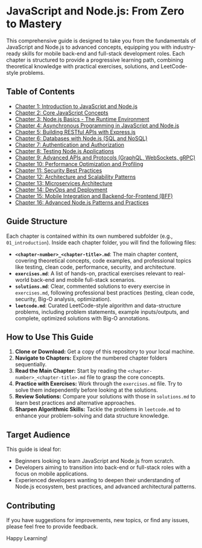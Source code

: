 # JavaScript and Node.js: From Zero to Mastery

This comprehensive guide is designed to take you from the fundamentals of JavaScript and Node.js to advanced concepts, equipping you with industry-ready skills for mobile back-end and full-stack development roles. Each chapter is structured to provide a progressive learning path, combining theoretical knowledge with practical exercises, solutions, and LeetCode-style problems.

## Table of Contents

- [Chapter 1: Introduction to JavaScript and Node.js](#chapter-1-introduction-to-javascript-and-nodejs)
- [Chapter 2: Core JavaScript Concepts](#chapter-2-core-javascript-concepts)
- [Chapter 3: Node.js Basics - The Runtime Environment](#chapter-3-nodejs-basics---the-runtime-environment)
- [Chapter 4: Asynchronous Programming in JavaScript and Node.js](#chapter-4-asynchronous-programming-in-javascript-and-nodejs)
- [Chapter 5: Building RESTful APIs with Express.js](#chapter-5-building-restful-apis-with-expressjs)
- [Chapter 6: Databases with Node.js (SQL and NoSQL)](#chapter-6-databases-with-nodejs-sql-and-nosql)
- [Chapter 7: Authentication and Authorization](#chapter-7-authentication-and-authorization)
- [Chapter 8: Testing Node.js Applications](#chapter-8-testing-nodejs-applications)
- [Chapter 9: Advanced APIs and Protocols (GraphQL, WebSockets, gRPC)](#chapter-9-advanced-apis-and-protocols-graphql-websockets-grpc)
- [Chapter 10: Performance Optimization and Profiling](#chapter-10-performance-optimization-and-profiling)
- [Chapter 11: Security Best Practices](#chapter-11-security-best-practices)
- [Chapter 12: Architecture and Scalability Patterns](#chapter-12-architecture-and-scalability-patterns)
- [Chapter 13: Microservices Architecture](#chapter-13-microservices-architecture)
- [Chapter 14: DevOps and Deployment](#chapter-14-devops-and-deployment)
- [Chapter 15: Mobile Integration and Backend-for-Frontend (BFF)](#chapter-15-mobile-integration-and-backend-for-frontend-bff)
- [Chapter 16: Advanced Node.js Patterns and Practices](#chapter-16-advanced-nodejs-patterns-and-practices)

## Guide Structure

Each chapter is contained within its own numbered subfolder (e.g., `01_introduction`). Inside each chapter folder, you will find the following files:

- **`<chapter-number>_<chapter-title>.md`**: The main chapter content, covering theoretical concepts, code examples, and professional topics like testing, clean code, performance, security, and architecture.
- **`exercises.md`**: A list of hands-on, practical exercises relevant to real-world back-end and mobile full-stack scenarios.
- **`solutions.md`**: Clear, commented solutions to every exercise in `exercises.md`, following professional best practices (testing, clean code, security, Big-O analysis, optimization).
- **`leetcode.md`**: Curated LeetCode-style algorithm and data-structure problems, including problem statements, example inputs/outputs, and complete, optimized solutions with Big-O annotations.

## How to Use This Guide

1.  **Clone or Download:** Get a copy of this repository to your local machine.
2.  **Navigate to Chapters:** Explore the numbered chapter folders sequentially.
3.  **Read the Main Chapter:** Start by reading the `<chapter-number>_<chapter-title>.md` file to grasp the core concepts.
4.  **Practice with Exercises:** Work through the `exercises.md` file. Try to solve them independently before looking at the solutions.
5.  **Review Solutions:** Compare your solutions with those in `solutions.md` to learn best practices and alternative approaches.
6.  **Sharpen Algorithmic Skills:** Tackle the problems in `leetcode.md` to enhance your problem-solving and data structure knowledge.

## Target Audience

This guide is ideal for:

-   Beginners looking to learn JavaScript and Node.js from scratch.
-   Developers aiming to transition into back-end or full-stack roles with a focus on mobile applications.
-   Experienced developers wanting to deepen their understanding of Node.js ecosystem, best practices, and advanced architectural patterns.

## Contributing

If you have suggestions for improvements, new topics, or find any issues, please feel free to provide feedback.

Happy Learning!